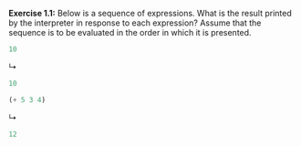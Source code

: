**Exercise 1.1:** Below is a sequence of expressions. What is the result
printed by the interpreter in response to each expression? Assume that the
sequence is to be evaluated in the order in which it is presented.

```scheme
10
```

↳

```scheme
10
```

```scheme
(+ 5 3 4)
```

↳

```scheme
12
```
